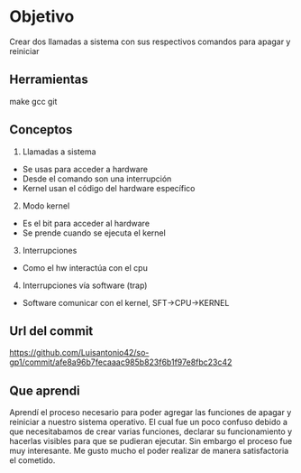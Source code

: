 # Objetivo
Crear dos llamadas a sistema con sus respectivos comandos para apagar y reiniciar

## Herramientas
make
gcc
git

## Conceptos
1) Llamadas a sistema

* Se usas para acceder a hardware
* Desde el comando son una interrupción 
* Kernel usan el código del hardware específico

2) Modo kernel
+ Es el bit para acceder al hardware
+ Se prende cuando se ejecuta el kernel

3) Interrupciones
+ Como el hw interactúa con el cpu

4) Interrupciones vía software (trap)
+ Software comunicar con el kernel, SFT->CPU->KERNEL

## Url del commit
https://github.com/Luisantonio42/so-gp1/commit/afe8a96b7fecaaac985b823f6b1f97e8fbc23c42

## Que aprendi
Aprendí el proceso necesario para poder agregar las funciones de apagar y reiniciar a nuestro sistema operativo. El cual fue un poco confuso debido a que necesitabamos de crear varias funciones, declarar su funcionamiento y hacerlas visibles para que se pudieran ejecutar. Sin embargo el proceso fue muy interesante. Me gusto mucho el poder realizar de manera satisfactoria el cometido.

